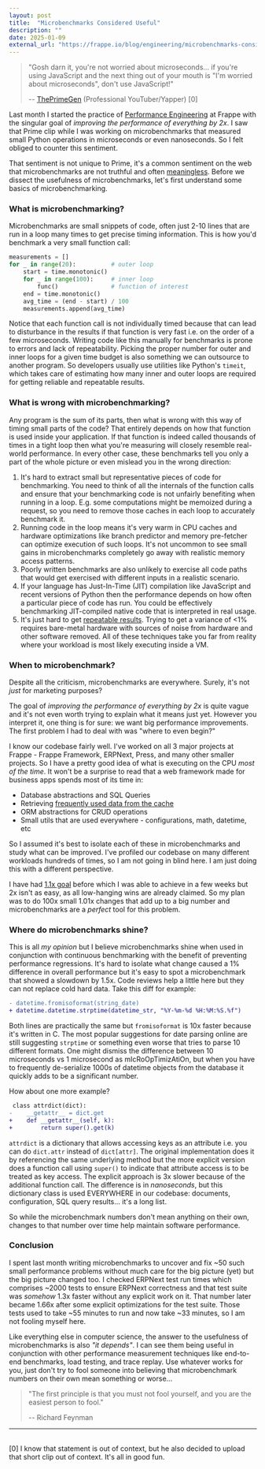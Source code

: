 ```yaml
---
layout: post
title:  "Microbenchmarks Considered Useful"
description: ""
date: 2025-01-09
external_url: "https://frappe.io/blog/engineering/microbenchmarks-considered-useful"
---
```


> "Gosh darn it, you're not worried about microseconds... if you're using JavaScript and the next thing out of your mouth is "I'm worried about microseconds", don't use JavaScript!"
>
> -- [ThePrimeGen](https://www.youtube.com/shorts/4OoqBk3nhyY) (Professional YouTuber/Yapper)  [0]


Last month I started the practice of [Performance Engineering](https://github.com/frappe/caffeine) at Frappe with the singular goal of *improving the performance of everything by 2x*. I saw that Prime clip while I was working on microbenchmarks that measured small Python operations in microseconds or even nanoseconds. So I felt obliged to counter this sentiment.

That sentiment is not unique to Prime, it's a common sentiment on the web that microbenchmarks are not truthful and often [meaningless](https://x.com/BenjDicken/status/1861072804239847914). Before we dissect the usefulness of microbenchmarks, let's first understand some basics of microbenchmarking.


### What is microbenchmarking?

Microbenchmarks are small snippets of code, often just 2-10 lines that are run in a loop many times to get precise timing information. This is how you'd benchmark a very small function call:

```python
measurements = []
for _ in range(20):          # outer loop
    start = time.monotonic()
    for _ in range(100):     # inner loop
        func()               # function of interest
    end = time.monotonic()
    avg_time = (end - start) / 100
    measurements.append(avg_time)
```

Notice that each function call is not individually timed because that can lead to disturbance in the results if that function is very fast i.e. on the order of a few microseconds. Writing code like this manually for benchmarks is prone to errors and lack of repeatability. Picking the proper number for outer and inner loops for a given time budget is also something we can outsource to another program. So developers usually use utilities like Python's `timeit`, which takes care of estimating how many inner and outer loops are required for getting reliable and repeatable results.

### What is wrong with microbenchmarking?

Any program is the sum of its parts, then what is wrong with this way of timing small parts of the code?  That entirely depends on how that function is used inside your application. If that function is indeed called thousands of times in a tight loop then what you're measuring will closely resemble real-world performance. In every other case, these benchmarks tell you only a part of the whole picture or even mislead you in the wrong direction:

1. It's hard to extract small but representative pieces of code for benchmarking. You need to think of all the internals of the function calls and ensure that your benchmarking code is not unfairly benefiting when running in a loop. E.g. some computations might be memoized during a request, so you need to remove those caches in each loop to accurately benchmark it.
2. Running code in the loop means it's very warm in CPU caches and hardware optimizations like branch predictor and memory pre-fetcher can optimize execution of such loops. It's not uncommon to see small gains in microbenchmarks completely go away with realistic memory access patterns.
3. Poorly written benchmarks are also unlikely to exercise all code paths that would get exercised with different inputs in a realistic scenario.
4. If your language has Just-In-Time (JIT) compilation like JavaScript and recent versions of Python then the performance depends on how often a particular piece of code has run. You could be effectively benchmarking JIT-compiled native code that is interpreted in real usage.
5. It's just hard to get [repeatable results](https://ankush.dev/p/reliable-benchmarking). Trying to get a variance of <1% requires bare-metal hardware with sources of noise from hardware and other software removed. All of these techniques take you far from reality where your workload is most likely executing inside a VM.

### When to microbenchmark?

Despite all the criticism, microbenchmarks are everywhere. Surely, it's not *just* for marketing purposes?

The goal of *improving the performance of everything by 2x* is quite vague and it's not even worth trying to explain what it means just yet. However you interpret it, one thing is for sure: we want big performance improvements. The first problem I had to deal with was "where to even begin?"

I know our codebase fairly well. I've worked on all 3 major projects at Frappe - Frappe Framework, ERPNext, Press, and many other smaller projects. So I have a pretty good idea of what is executing on the CPU *most of the time*. It won't be a surprise to read that a web framework made for business apps spends most of its time in:

- Database abstractions and SQL Queries
- Retrieving [frequently used data from the cache](https://ankush.dev/p/flamegraph-missing-forest-for-trees)
- ORM abstractions for CRUD operations
- Small utils that are used everywhere - configurations, math, datetime, etc

So I assumed it's best to isolate each of these in microbenchmarks and study what can be improved. I've profiled our codebase on many different workloads hundreds of times, so I am not going in blind here. I am just doing this with a different perspective.

I have had [1.1x goal](https://frappe.io/blog/engineering/reducing-memory-footprint-of-frappe-framework) before which I was able to achieve in a few weeks but 2x isn't as easy, as all low-hanging wins are already claimed. So my plan was to do 100x small 1.01x changes that add up to a big number and microbenchmarks are a *perfect* tool for this problem.

### Where do microbenchmarks shine?

This is all *my opinion* but I believe microbenchmarks shine when used in conjunction with continuous benchmarking with the benefit of preventing performance regressions. It's hard to isolate what change caused a 1% difference in overall performance but it's easy to spot a microbenchmark that showed a slowdown by 1.5x. Code reviews help a little here but they can not replace cold hard data. Take this diff for example:

```diff
- datetime.fromisoformat(string_date)
+ datetime.datetime.strptime(datetime_str, "%Y-%m-%d %H:%M:%S.%f")
```

Both lines are practically the same but `fromisoformat` is 10x faster because it's written in C. The most popular suggestions for date parsing online are still suggesting `strptime` or something even worse that tries to parse 10 different formats. One might dismiss the difference between 10 microseconds vs 1 microsecond as mIcRoOpTimizAtiOn, but when you have to frequently de-serialize 1000s of datetime objects from the database it quickly adds to be a significant number.

How about one more example?

```diff
 class attrdict(dict):
-    __getattr__ = dict.get
+    def __getattr__(self, k):
+        return super().get(k)
```

`attrdict` is a dictionary that allows accessing keys as an attribute i.e. you can do `dict.attr` instead of `dict[attr]`. The original implementation does it by referencing the same underlying method but the more explicit version does a function call using `super()` to indicate that attribute access is to be treated as key access. The explicit approach is 3x slower because of the additional function call. The difference is in *nanoseconds*, but this dictionary class is used EVERYWHERE in our codebase: documents, configuration, SQL query results... it's a long list.

So while the microbenchmark numbers don't mean anything on their own, changes to that number over time help maintain software performance.

### Conclusion

I spent last month writing microbenchmarks to uncover and fix ~50 such small performance problems without much care for the big picture (yet) but the big picture changed too. I checked ERPNext test run times which comprises ~2000 tests to ensure ERPNext correctness and that test suite was *somehow* 1.3x faster without any explicit work on it. That number later became 1.66x after some explicit optimizations for the test suite. Those tests used to take ~55 minutes to run and now take ~33 minutes, so I am not fooling myself here.

Like everything else in computer science, the answer to the usefulness of microbenchmarks is also *"it depends"*. I can see them being useful in conjunction with other performance measurement techniques like end-to-end benchmarks, load testing, and trace replay. Use whatever works for you, just don't try to fool someone into believing that microbenchmark numbers on their own mean something or worse...

> "The first principle is that you must not fool yourself, and you are the easiest person to fool."
>
> -- Richard Feynman

---

<br>
[0] I know that statement is out of context, but he also decided to upload that short clip out of context. It's all in good fun.
